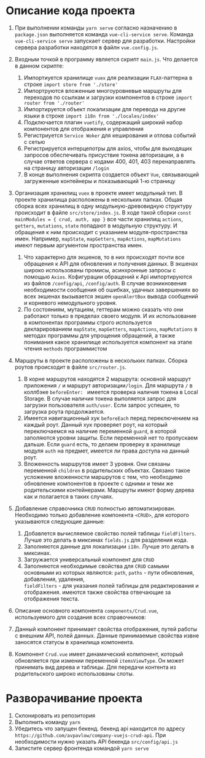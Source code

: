 # Описание кода проекта
1. При выполнении команды `yarn serve` согласно назначению в `package.json` выполняется команда `vue-cli-service serve`.
Команда `vue-cli-service serve` запускает сервер для разработки. Настройки сервера разработки находятся в файлн
`vue.config.js`.

2. Входным точкой в программу является скрипт `main.js`. Что делается в данном скрипте:
    1. Импортиуется хранилище `vuex` для реализации `FLAX`-паттерна в строке `import store from './store'`
    2. Импортруются вложенные многоуровневые маршруты для переходов по ссылкам и загрузки компонентов в строке `import router from './router'`
    3. Импортируется объект локализации для перевода на другие языки в строке `import i18n from './locales/index'`
    4. Подключается плагин `vuetify`, содержащий широкий набор компонентов для отображения и управления
    5. Регистриуется `Service Woker` для кеширования и отлова событий с сетью
    6. Регистрируется интерцепотры для axios, чтобы для выходящих запросов обеспечивать присуствие токена авторизации,
    а в случае ответов сервера с кодами 400, 401, 403 перенаправлять на страницу авторизации `/login`
    7. В конце выполнения скрипта создается объект `Vue`, связывающий загруженные контейнеры и показывающий 1-ю страницу

3. Организация хранилищ `vuex` в проекте имеет модульный тип. В проекте хранилища расположены в нескольких папках.
    Общая сборка всех хранилищ в одну модульную-древовидную структуру происходит в файле `src/store/index.js`. В ходе такой сборки 
    `const mainModules = { crud, auth, app }` все части хранилищ `actions`, `getters`, `mutations`, `state` попадают в модульную структуру.
    И обращения к ним происходит с указанием модуля-пространства имен. Например, `mapState`, `mapGetters`, `mapActions`,
    `mapMutations` имеют первым аргументом пространства имен.    
    1. Что характерно для экшенов, то в них происходят почти все обращения к API для обновления и получения данных. В экшенах
    широко использованы промисы, асинхронные запросы с помощью `Axios`. Кофигурации обращений к Api импортируются из файлов
    `/config/api`, `/config/auth`. В случае возникновения необходимости сообщения об ошибках, удачных завершениях
    во всех экшенах вызывается экшен `openAlertBox` вывода сообщений и корневого немодульного уровня.
    2. По состояниям, мутациям, геттерам можно сказать что они работают только в пределах своего модуля. И их использование
    в компонентах программы строго используется декларированием `mapState`, `mapGetters`, `mapActions`, `mapMutations` в
    методах программы для упрощения обращений, а также понимания какое хранилище используется компонент на этапе чтения 
    `methods` программистом

4. Маршруты в проекте расположены в нескольких папках. Сборка роутов происходит в файле `src/router.js`.
    1. В корне маршрутов находятся 2 маршрута: основной маршрут приложения `/` и маршрут авторизации`/login`. Для маршрута `/` в
    коллбэке `beforeEnter: ` имеется проверка наличия токена в Local Storage. В случае наличия токена выполяется запрос 
    для загрузки пользователя `auth/user`. Если запрос успешен, то загрузка роута продолжается.
    2. Имеется навигационный хук `beforeEach` перед переключением на каждый роут. Данный хук проверяет роут, на который переключаемся
    на наличие переменной `guard`, в которой заполяются уровни защиты. Если переменной нет то пропускаем дальше. Если `guard` есть,
    то делаем проверку в хранилище модуля `auth` на предмет, имеется ли права доступа на данный роут.
    3. Вложенность маршрутов имеет 3 уровня. Они связаны переменной `children` в родительских объектах. Связано такое усложение 
    вложенности маршрутов с тем, что необходимо обновление компонентов в проекте с одними и теми же родительскими контейнерами.
    Маршруты имеют форму дерева как и полагается в таких случаях.

5.  Добавление справочника `CRUD` полностью автоматизирован. Необходимо  только добавление компонента `<CRUD>`, для которого 
    указываются следующие данные:
    1. Добавлется вычисляемое свойство  полей таблицы `fieldFilters`. Лучше это делать в  миксинах `fields.js` для разделения кода.
    2. Заполняются данные для локализации `i18n`. Лучше это делать  в миксинах.
    3. Загружается универсальный компонент для `CRUD`
    4. Заполняются необходимые свойства для `CRUD` самыми основными из которых являются: `path`, `paths` - пути обновления, добавления, удаления,  
    `fieldFilters` - для указания полей таблицы для редактирования и отображения. имеются также свойства отвечающие за отображения текста.
    
6. Описание основного компонента `components/Crud.vue`, используемого для создания всех справочников:
  1. Данный компонент принимает свойства отображения, путей работы с внешним API, полей данных. Данные принимаемые свойства
  извне заносятся статусы в хранилища компонента. 
  2. Компонент `Crud.vue` имеет динамический колмпонент, который обновляется при измении переменной `itemsViewType`. Он может
  принимать вид дерева и таблицы. Для передачи контента из родительского широко использованы слоты.

         

# Разворачивание проекта
1. Склонировать из репозитория
2. Выполнить команду  `yarn`
3. Убедитесь что запущен бекенд. бекенд api находится по адресу `https://github.com/avpavlow/company-vuejs-crud-api`. При необходимости нужно указать API бекенда `src/config/api.js`
4. Запистите сервер фронтенда командой `yarn serve`
